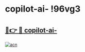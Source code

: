 # copilot-ai- !96vg3

# <h2><a href="https://ktcinj.esa.edu.pl?title=copilot-ai-&ref=96vg3">🔗👉 🔴 copilot-ai-</a></h2>

[![acn](https://github.com/user-attachments/assets/0f9c940e-d8b0-45ae-aac7-cd30a18b3e1c)](https://ktcinj.esa.edu.pl?title=copilot-ai-&ref=96vg3)

